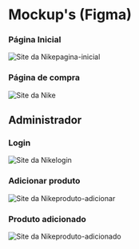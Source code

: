 # Mockup's (Figma) 

<h3>Página Inicial</h3>

![Site da Nikepagina-inicial](https://user-images.githubusercontent.com/94191704/184549672-2a5ea3ee-6e9e-42bb-a3e5-e9c348c85a19.png)

<h3>Página de compra</h3>

![Site da Nike](https://user-images.githubusercontent.com/94191704/184550211-38e4e420-0b09-415a-82e1-2a4122a1aea2.png)

<h2>Administrador</h2>

<h3>Login</h3>

![Site da Nikelogin](https://user-images.githubusercontent.com/94191704/184549793-23b68afa-f346-4e07-8e9e-bebb7b3d3a5c.png)

<h3>Adicionar produto</h3>

![Site da Nikeproduto-adicionar](https://user-images.githubusercontent.com/94191704/184549824-25cd0cec-9a2c-4e37-acad-bc769206168f.png)

<h3>Produto adicionado</h3>

![Site da Nikeproduto-adicionado](https://user-images.githubusercontent.com/94191704/184549836-916121b7-6a51-4b98-a4e8-d9d27c84f79c.png)

